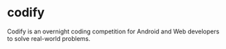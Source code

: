 # codify
Codify is an overnight coding competition for Android and Web developers to solve real-world problems.
